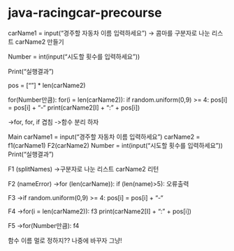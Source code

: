 # java-racingcar-precourse
carName1 = input(“경주할 자동차 이름 입력하세요”)
-> 콤마를 구분자로 나눈 리스트 carName2 만들기

Number = int(input(“시도할 횟수를 입력하세요”))

Print(“실행결과”)

pos = [“”] * len(carName2)

for(Number만큼):
for(i = len(carName2)):
if random.uniform(0,9) >= 4:
pos[i] = pos[i] + “-“
print(carName2[I] + “:” + pos[i])

->for, for, if 겹침
->함수 분리 하자



Main
carName1 = input(“경주할 자동차 이름 입력하세요”)
carName2 = f1(carName1)
F2(carName2)
Number = int(input(“시도할 횟수를 입력하세요”))
Print(“실행결과”)

F1 (splitNames)
->구분자로 나눈 리스트 carName2 리턴

F2 (nameError)
->for (len(carName)):
if (len(name)>5):
오류출력

F3
->if random.uniform(0,9) >= 4:
pos[i] = pos[i] + “-“

F4
->for(i = len(carName2)):
f3
print(carName2[I] + “:” + pos[i])

F5
->for(Number만큼):
f4

함수 이름 멀로 정하지?? 나중에 바꾸자 그냥!